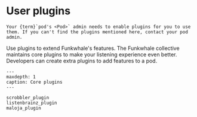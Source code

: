 # User plugins

```{note}
Your {term}`pod's <Pod>` admin needs to enable plugins for you to use them. If you can't find the plugins mentioned here, contact your pod admin.
```

Use plugins to extend Funkwhale's features. The Funkwhale collective maintains core plugins to make your listening experience even better. Developers can create extra plugins to add features to a pod.

```{toctree}
---
maxdepth: 1
caption: Core plugins
---

scrobbler_plugin
listenbrainz_plugin
maloja_plugin

```
